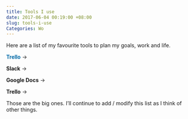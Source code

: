 ```yaml
---
title: Tools I use
date: 2017-06-04 00:19:00 +08:00
slug: tools-i-use
Categories: Wo
---
```


Here are a list of my favourite tools to plan my goals, work and life.

<span style="color:#026AA7;">**Trello**</span> →

**Slack** →

**Google Docs** →

**Trello** →

Those are the big ones. I’ll continue to add / modify this list as I think of other things. 

<div class="whitespace"></div>